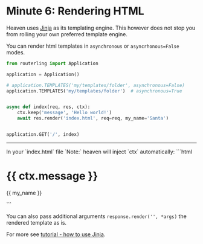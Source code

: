 # Minute 6: Rendering HTML
Heaven uses [Jinja](https://jinja.palletsprojects.com/en/3.1.x/) as its templating engine. This however
does not stop you from rolling your own preferred template engine.

You can render html templates in `asynchronous` or `asyncrhonous=False` modes.

```py
from routerling import Application

application = Application()

# application.TEMPLATES('my/templates/folder', asynchronous=False)
application.TEMPLATES('my/templates/folder')  # asynchronous=True


async def index(req, res, ctx):
    ctx.keep('message', 'Hello world!')
    await res.render('index.html', req=req, my_name='Santa')


application.GET('/', index)
```

<hr />
In your `index.html` file `Note:` heaven will inject `ctx` automatically:
```html
<h1>{{ ctx.message }}</h1><!-- injected by heaven automatically -->
<p>{{ my_name }}</p><!-- you injected this manually -->
```

You can also pass additional arguments `response.render('', *args)` the rendered template as is.

For more see [tutorial - how to use Jinja](https://jinja.palletsprojects.com/en/3.1.x/).


